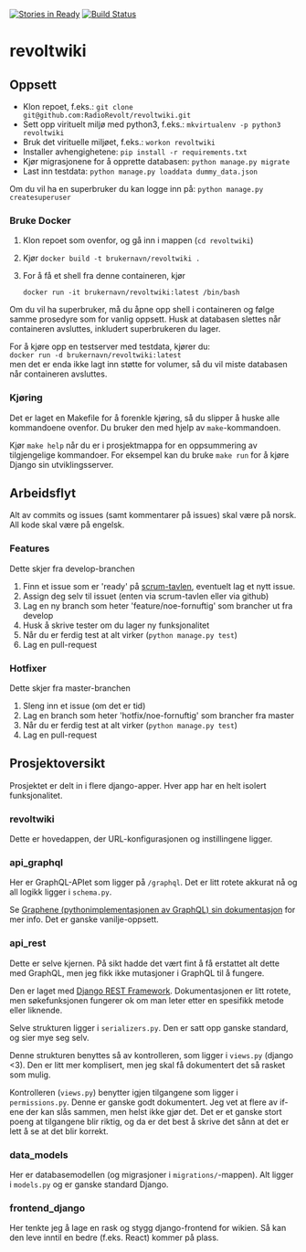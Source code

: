 [![Stories in Ready](https://badge.waffle.io/RadioRevolt/revoltwiki.png?label=ready&title=Ready)](https://waffle.io/RadioRevolt/revoltwiki) [![Build Status](https://travis-ci.org/RadioRevolt/revoltwiki.svg?branch=develop)](https://travis-ci.org/RadioRevolt/revoltwiki)

# revoltwiki 

## Oppsett

* Klon repoet, f.eks.: `git clone git@github.com:RadioRevolt/revoltwiki.git`
* Sett opp virituelt miljø med python3, f.eks.: `mkvirtualenv -p python3 revoltwiki`
* Bruk det virituelle miljøet, f.eks.: `workon revoltwiki`
* Installer avhengighetene: `pip install -r requirements.txt`
* Kjør migrasjonene for å opprette databasen: `python manage.py migrate`
* Last inn testdata: `python manage.py loaddata dummy_data.json`

Om du vil ha en superbruker du kan logge inn på: `python manage.py createsuperuser`

### Bruke Docker

1. Klon repoet som ovenfor, og gå inn i mappen (`cd revoltwiki`)
2. Kjør `docker build -t brukernavn/revoltwiki .`
3. For å få et shell fra denne containeren, kjør

   `docker run -it brukernavn/revoltwiki:latest /bin/bash`

Om du vil ha superbruker, må du åpne opp shell i containeren og
følge samme prosedyre som for vanlig oppsett. Husk at databasen
slettes når containeren avsluttes, inkludert superbrukeren du lager.

For å kjøre opp en testserver med testdata, kjører du:  
`docker run -d brukernavn/revoltwiki:latest`  
men det er enda ikke lagt inn støtte for volumer, så du vil miste databasen når containeren avsluttes.

### Kjøring

Det er laget en Makefile for å forenkle kjøring, så du slipper å huske
alle kommandoene ovenfor. Du bruker den med hjelp av `make`-kommandoen.

Kjør `make help` når du er i prosjektmappa for en oppsummering av tilgjengelige kommandoer.
For eksempel kan du bruke `make run` for å kjøre Django sin utviklingsserver.


## Arbeidsflyt

Alt av commits og issues (samt kommentarer på issues) skal være på norsk. All kode skal være på engelsk.

### Features

Dette skjer fra develop-branchen

1. Finn et issue som er 'ready' på [scrum-tavlen](https://waffle.io/RadioRevolt/revoltwiki), eventuelt lag et nytt issue.
2. Assign deg selv til issuet (enten via scrum-tavlen eller via github)
3. Lag en ny branch som heter 'feature/noe-fornuftig' som brancher ut fra develop
4. Husk å skrive tester om du lager ny funksjonalitet
5. Når du er ferdig test at alt virker (`python manage.py test`)
6. Lag en pull-request

### Hotfixer

Dette skjer fra master-branchen

1. Sleng inn et issue (om det er tid)
2. Lag en branch som heter 'hotfix/noe-fornuftig' som brancher fra master
3. Når du er ferdig test at alt virker (`python manage.py test`)
4. Lag en pull-request

## Prosjektoversikt

Prosjektet er delt in i flere django-apper. Hver app har en helt isolert funksjonalitet.

### revoltwiki

Dette er hovedappen, der URL-konfigurasjonen og instillingene ligger.

### api_graphql

Her er GraphQL-APIet som ligger på `/graphql`.
Det er litt rotete akkurat nå og all logikk ligger i `schema.py`.

Se [Graphene (pythonimplementasjonen av GraphQL) sin dokumentasjon](http://graphene-python.org/docs/quickstart/) for mer info.
Det er ganske vanilje-oppsett.

### api_rest

Dette er selve kjernen. På sikt hadde det vært fint å få erstattet alt dette med GraphQL, men jeg fikk ikke mutasjoner i GraphQL til å fungere.

Den er laget med [Django REST Framework](http://www.django-rest-framework.org/).
Dokumentasjonen er litt rotete, men søkefunksjonen fungerer ok om man leter etter en spesifikk metode eller liknende.

Selve strukturen ligger i `serializers.py`. Den er satt opp ganske standard, og sier mye seg selv.

Denne strukturen benyttes så av kontrolleren, som ligger i `views.py` (django <3).
Den er litt mer komplisert, men jeg skal få dokumentert det så rasket som mulig.

Kontrolleren (`views.py`) benytter igjen tilgangene som ligger i `permissions.py`.
Denne er ganske godt dokumentert. Jeg vet at flere av if-ene der kan slås sammen, men helst ikke gjør det.
Det er et ganske stort poeng at tilgangene blir riktig, og da er det best å skrive det sånn at det er lett å se at det blir korrekt.

### data_models

Her er databasemodellen (og migrasjoner i `migrations/`-mappen). Alt ligger i `models.py` og er ganske standard Django.

### frontend_django

Her tenkte jeg å lage en rask og stygg django-frontend for wikien. Så kan den leve inntil en bedre (f.eks. React) kommer på plass.
